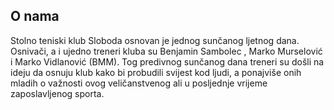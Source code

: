## O nama

Stolno teniski klub Sloboda osnovan je jednog sunčanog ljetnog dana. Osnivači, a i ujedno treneri kluba su Benjamin Sambolec
, Marko Murselović i Marko Vidlanović (BMM). Tog predivnog sunčanog dana treneri su došli na ideju da osnuju klub kako bi probudili svijest kod ljudi, a ponajviše onih mladih o važnosti ovog veličanstvenog ali u posljednje vrijeme zaposlavljenog sporta.

